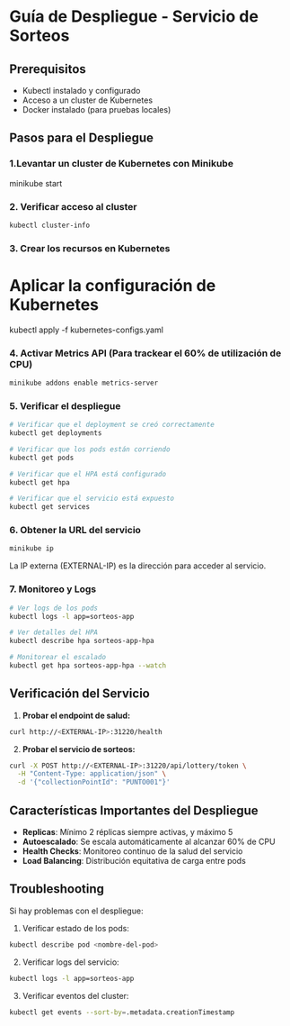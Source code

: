 # Guía de Despliegue - Servicio de Sorteos

## Prerequisitos
- Kubectl instalado y configurado
- Acceso a un cluster de Kubernetes
- Docker instalado (para pruebas locales)

## Pasos para el Despliegue

### 1.Levantar un cluster de Kubernetes con Minikube
minikube start


### 2. Verificar acceso al cluster
```bash
kubectl cluster-info
```

### 3. Crear los recursos en Kubernetes

# Aplicar la configuración de Kubernetes
kubectl apply -f kubernetes-configs.yaml


### 4. Activar Metrics API (Para trackear el 60% de utilización de CPU)
```bash
minikube addons enable metrics-server
```

### 5. Verificar el despliegue
```bash
# Verificar que el deployment se creó correctamente
kubectl get deployments

# Verificar que los pods están corriendo
kubectl get pods

# Verificar que el HPA está configurado
kubectl get hpa

# Verificar que el servicio está expuesto
kubectl get services
```

### 6. Obtener la URL del servicio
```bash
minikube ip
```
La IP externa (EXTERNAL-IP) es la dirección para acceder al servicio.

### 7. Monitoreo y Logs
```bash
# Ver logs de los pods
kubectl logs -l app=sorteos-app

# Ver detalles del HPA
kubectl describe hpa sorteos-app-hpa

# Monitorear el escalado
kubectl get hpa sorteos-app-hpa --watch
```

## Verificación del Servicio

1. **Probar el endpoint de salud:**
```bash
curl http://<EXTERNAL-IP>:31220/health
```

2. **Probar el servicio de sorteos:**
```bash
curl -X POST http://<EXTERNAL-IP>:31220/api/lottery/token \
  -H "Content-Type: application/json" \
  -d '{"collectionPointId": "PUNTO001"}'
```

## Características Importantes del Despliegue

- **Replicas**: Mínimo 2 réplicas siempre activas, y máximo 5
- **Autoescalado**: Se escala automáticamente al alcanzar 60% de CPU
- **Health Checks**: Monitoreo continuo de la salud del servicio
- **Load Balancing**: Distribución equitativa de carga entre pods

## Troubleshooting

Si hay problemas con el despliegue:

1. Verificar estado de los pods:
```bash
kubectl describe pod <nombre-del-pod>
```

2. Verificar logs del servicio:
```bash
kubectl logs -l app=sorteos-app
```

3. Verificar eventos del cluster:
```bash
kubectl get events --sort-by=.metadata.creationTimestamp
```
